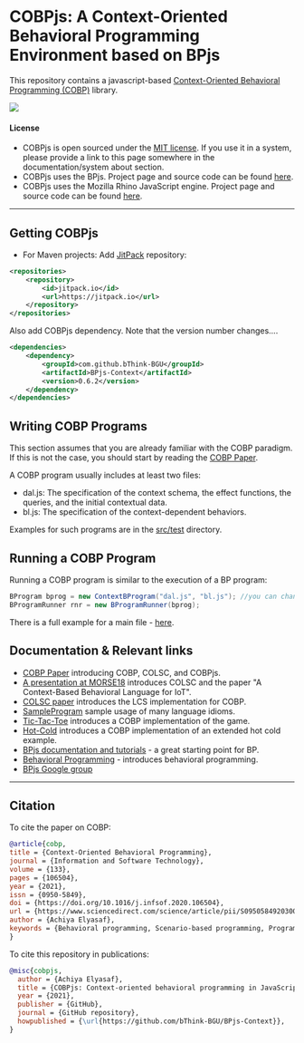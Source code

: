 # COBPjs: A Context-Oriented Behavioral Programming Environment based on BPjs

This repository contains a javascript-based [Context-Oriented Behavioral Programming (COBP)](https://www.sciencedirect.com/science/article/pii/S095058492030094X) library.

[![](https://jitpack.io/v/bThink-BGU/BPjs-Context.svg)](https://jitpack.io/#bThink-BGU/BPjs-Context)


#### License
* COBPjs is open sourced under the [MIT license](http://www.opensource.org/licenses/mit-license.php). If you use it in a system, please provide
  a link to this page somewhere in the documentation/system about section.
* COBPjs uses the BPjs. Project page and source code can be found [here](https://github.com/bThink-BGU/BPjs).
* COBPjs uses the Mozilla Rhino JavaScript engine. Project page and source code can be found [here](https://developer.mozilla.org/en-US/docs/Mozilla/Projects/Rhino).

---

## Getting COBPjs
* For Maven projects: Add [JitPack](https://jitpack.io) repository:

````xml
<repositories>
    <repository>
        <id>jitpack.io</id>
        <url>https://jitpack.io</url>
    </repository>
</repositories>
````
Also add COBPjs dependency. Note that the version number changes....
````xml
<dependencies>
    <dependency>
        <groupId>com.github.bThink-BGU</groupId>
        <artifactId>BPjs-Context</artifactId>
        <version>0.6.2</version>
    </dependency>
</dependencies>
````

## Writing COBP Programs
This section assumes that you are already familiar with the COBP paradigm. If this is not the case, you should start by reading the [COBP Paper](https://www.sciencedirect.com/science/article/pii/S095058492030094X).

A COBP program usually includes at least two files: 
* dal.js: The specification of the context schema, the effect functions, the queries, and the initial contextual data.
* bl.js: The specification of the context-dependent behaviors.

Examples for such programs are in the [src/test](src/test/resources) directory.

## Running a COBP Program
Running a COBP program is similar to the execution of a BP program:
```java
BProgram bprog = new ContextBProgram("dal.js", "bl.js"); //you can change the files names...
BProgramRunner rnr = new BProgramRunner(bprog);
```

There is a full example for a main file - [here](https://github.com/bThink-BGU/BPjs-Context/blob/master/src/test/java/il/ac/bgu/cs/bp/bpjs/context/Main.java).

## Documentation & Relevant links
* [COBP Paper](https://www.sciencedirect.com/science/article/pii/S095058492030094X) introducing COBP, COLSC, and COBPjs.
* [A presentation at MORSE18](https://youtu.be/eqwhFPQfDjk) introduces COLSC and the paper "A Context-Based Behavioral Language for IoT".
* [COLSC paper](http://ceur-ws.org/Vol-2245/morse_paper_6.pdf) introduces the LCS implementation for COBP.
* [SampleProgram](src/test/resources/SampleProgram) sample usage of many language idioms.
* [Tic-Tac-Toe](src/test/resources/TicTacToe) introduces a COBP implementation of the game.
* [Hot-Cold](src/test/resources/HotCold) introduces a COBP implementation of an extended hot cold example.
* [BPjs documentation and tutorials](http://bpjs.readthedocs.io/en/master/) - a great starting point for BP.
* [Behavioral Programming](http://www.b-prog.org/) - introduces behavioral programming.
* [BPjs Google group](https://groups.google.com/forum/#!forum/bpjs)

---

## Citation
To cite the paper on COBP:
```bibtex
@article{cobp,
title = {Context-Oriented Behavioral Programming},
journal = {Information and Software Technology},
volume = {133},
pages = {106504},
year = {2021},
issn = {0950-5849},
doi = {https://doi.org/10.1016/j.infsof.2020.106504},
url = {https://www.sciencedirect.com/science/article/pii/S095058492030094X},
author = {Achiya Elyasaf},
keywords = {Behavioral programming, Scenario-based programming, Programming paradigm, Context awareness, Context-oriented programming, Context-Oriented Behavioral Programming}
}
```

To cite this repository in publications:
```bibtex
@misc{cobpjs,
  author = {Achiya Elyasaf},
  title = {COBPjs: Context-oriented behavioral programming in JavaScript},
  year = {2021},
  publisher = {GitHub},
  journal = {GitHub repository},
  howpublished = {\url{https://github.com/bThink-BGU/BPjs-Context}},
}
```

